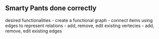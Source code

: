 ## Smarty Pants done correctly

desired functionalities
    - create a functional graph
    - connect items using edges to represent relations
    - add, remove, edit existing vertecies
    - add, remove, edit existing edges